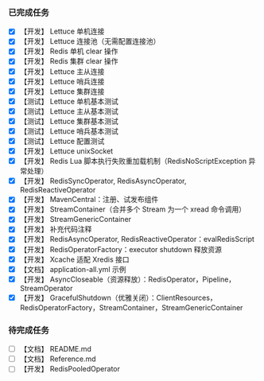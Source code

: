 ### 已完成任务

- [X] 【开发】 Lettuce 单机连接
- [X] 【开发】 Lettuce 连接池（无需配置连接池）
- [X] 【开发】 Redis 单机 clear 操作
- [X] 【开发】 Redis 集群 clear 操作
- [X] 【开发】 Lettuce 主从连接
- [X] 【开发】 Lettuce 哨兵连接
- [X] 【开发】 Lettuce 集群连接
- [X] 【测试】 Lettuce 单机基本测试
- [X] 【测试】 Lettuce 主从基本测试
- [X] 【测试】 Lettuce 集群基本测试
- [X] 【测试】 Lettuce 哨兵基本测试
- [X] 【测试】 Lettuce 配置测试
- [X] 【开发】 Lettuce unixSocket
- [X] 【开发】 Redis Lua 脚本执行失败重加载机制（RedisNoScriptException 异常处理）
- [X] 【开发】 RedisSyncOperator, RedisAsyncOperator, RedisReactiveOperator
- [X] 【开发】 MavenCentral：注册、试发布组件
- [X] 【开发】 StreamContainer（合并多个 Stream 为一个 xread 命令调用）
- [X] 【开发】 StreamGenericContainer
- [X] 【开发】 补充代码注释
- [X] 【开发】 RedisAsyncOperator, RedisReactiveOperator：evalRedisScript
- [X] 【开发】 RedisOperatorFactory：executor shutdown 释放资源
- [X] 【开发】 Xcache 适配 Xredis 接口
- [X] 【文档】 application-all.yml 示例
- [X] 【开发】 AsyncCloseable（资源释放）：RedisOperator，Pipeline，StreamOperator
- [X] 【开发】 GracefulShutdown（优雅关闭）：ClientResources，RedisOperatorFactory，StreamContainer，StreamGenericContainer

### 待完成任务

- [ ] 【文档】 README.md
- [ ] 【文档】 Reference.md
- [ ] 【开发】 RedisPooledOperator
